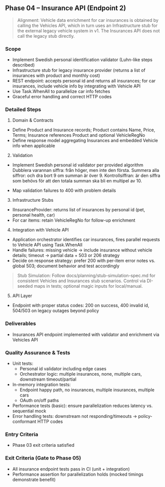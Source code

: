 ## Phase 04 – Insurance API (Endpoint 2)

> Alignment: Vehicle data enrichment for car insurances is obtained by calling the Vehicles API, which in turn uses an Infrastructure stub for the external legacy vehicle system in v1. The Insurances API does not call the legacy stub directly.

### Scope
- Implement Swedish personal identification validator (Luhn-like steps described)
- Infrastructure stub for legacy insurance provider (returns a list of insurances with product and monthly cost)
- REST endpoint: accepts personal id and returns all insurances; for car insurances, include vehicle info by integrating with Vehicle API
- Use Task.WhenAll to parallelize car info fetches
- Graceful error handling and correct HTTP codes

### Detailed Steps
1) Domain & Contracts
- Define Product and Insurance records; Product contains Name, Price, Terms; Insurance references Product and optional VehicleRegNo
- Define response model aggregating Insurances and embedded Vehicle info when applicable

2) Validation
- Implement Swedish personal id validator per provided algorithm
Dubblera varannan siffra: från höger, men inte den första.
Summera alla siffror: och dra bort 9 om summan är över 9.
Kontrollsiffran: är den siffra som behövs för att den totala summan ska bli en multipel av 10.

- Map validation failures to 400 with problem details

3) Infrastructure Stubs
- IInsuranceProvider: returns list of insurances by personal id (pet, personal health, car)
- For car items: retain VehicleRegNo for follow-up enrichment

4) Integration with Vehicle API
- Application orchestrator identifies car insurances, fires parallel requests to Vehicle API using Task.WhenAll
- Handle failures: missing vehicle -> include insurance without vehicle details; timeout -> partial data + 503 or 206 strategy
- Decide on response strategy: prefer 200 with per-item error notes vs. global 503; document behavior and test accordingly


> Stub Simulation: Follow docs/planning/stub-simulation-spec.md for consistent Vehicles and Insurances stub scenarios. Control via DI-seeded maps in tests; optional magic inputs for local/manual.

5) API Layer
- Endpoint with proper status codes: 200 on success, 400 invalid id, 504/503 on legacy outages beyond policy

### Deliverables
- Insurances API endpoint implemented with validator and enrichment via Vehicles API

### Quality Assurance & Tests
- Unit tests:
  - Personal id validator including edge cases
  - Orchestrator logic: multiple insurances, none, multiple cars, downstream timeout/partial
- In-memory integration tests:
  - Endpoint happy path, no insurances, multiple insurances, multiple cars
  - OAuth on/off paths
- Performance tests (basic): ensure parallelization reduces latency vs. sequential mock
- Error handling tests: downstream not responding/timeouts -> policy-conformant HTTP codes

### Entry Criteria
- Phase 03 exit criteria satisfied

### Exit Criteria (Gate to Phase 05)
- All insurance endpoint tests pass in CI (unit + integration)
- Performance assertion for parallelization holds (mocked timings demonstrate benefit)

